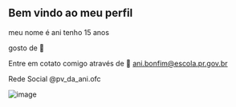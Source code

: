 ## Bem vindo ao meu perfil

meu nome é ani tenho 15 anos 

gosto de 🐶 

Entre em cotato comigo através de 📧 ani.bonfim@escola.pr.gov.br

Rede Social @pv_da_ani.ofc

![image](https://github.com/lorianinha/lorianinha/assets/144031703/ab8b0627-3ae8-4234-9849-e8174b218597)
